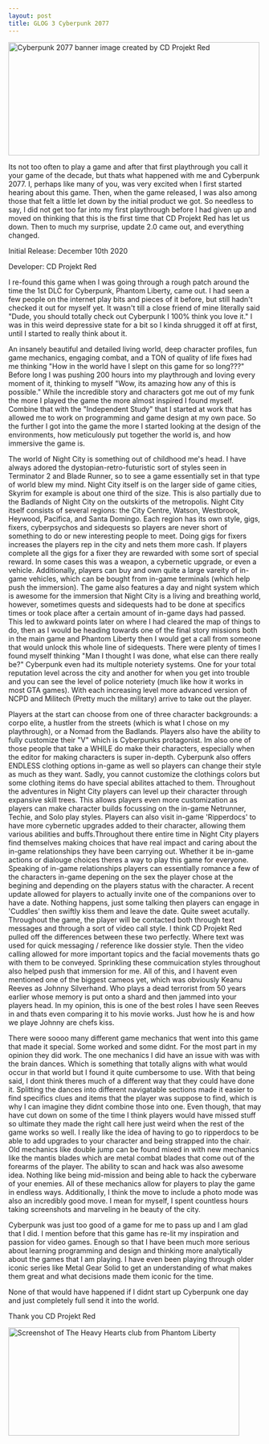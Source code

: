 ```yaml
---
layout: post
title: GLOG 3 Cyberpunk 2077
---
```


<img src="http://Callmezyos.github.io/images/cyberpunk2077.png" alt="Cyberpunk 2077 banner image created by CD Projekt Red" 
style="width:500px;height:225px;position:center">

Its not too often to play a game and after that first playthrough you call it your game of the decade, but thats what happened
with me and Cyberpunk 2077. I, perhaps like many of you, was very excited when I first started hearing about this game. Then,
when the game released, I was also among those that felt a little let down by the initial product we got. So needless to say, 
I did not get too far into my first playthrough before I had given up and moved on thinking that this is the first time that 
CD Projekt Red has let us down. Then to much my surprise, update 2.0 came out, and everything changed. 

Initial Release: December 10th 2020

Developer: CD Projekt Red

I re-found this game when I was going through a rough patch around the time the 1st DLC for Cyberpunk, Phantom Liberty, came out.
I had seen a few people on the internet play bits and pieces of it before, but still hadn't checked it out for myself yet. It wasn't 
till a close friend of mine literally said "Dude, you should totally check out Cyberpunk I 100% think you love it." I was in this
weird depressive state for a bit so I kinda shrugged it off at first, until I started to really think about it. 

An insanely beautiful and detailed living world, deep character profiles, fun game mechanics, engaging combat, and a TON of quality
of life fixes had me thinking "How in the world have I slept on this game for so long???" Before long I was pushing 200 hours into
my playthrough and loving every moment of it, thinking to myself "Wow, its amazing how any of this is possible." While the
incredible story and characters got me out of my funk the more I played the game the more almost inspired I found myself. Combine
that with the "Independent Study" that I started at work that has allowed me to work on programming and game design at my own
pace. So the further I got into the game the more I started looking at the design of the environments, how meticulously put
together the world is, and how immersive the game is.

The world of Night City is something out of childhood me's head. I have always adored the dystopian-retro-futuristic sort of styles
seen in Terminator 2 and Blade Runner, so to see a game essentially set in that type of world blew my mind. Night City itself is
on the larger side of game cities, Skyrim for example is about one third of the size. This is also partially due to the Badlands of
Night City on the outskirts of the metropolis. Night City itself consists of several regions: the City Centre, Watson, Westbrook, 
Heywood, Pacifica, and Santa Domingo. Each region has its own style, gigs, fixers, cyberpsychos and sidequests so players are never short of
something to do or new interesting people to meet. Doing gigs for fixers increases the players rep in the city and nets them more cash. If 
players complete all the gigs for a fixer they are rewarded with some sort of special reward. In some cases this was a weapon, a cybernetic
upgrade, or even a vehicle. Additionally, players can buy and own quite a large vareity of in-game vehicles, which can be bought from 
in-game terminals (which help push the immersion). The game also features a day and night system which is awesome for the immersion that
Night City is a living and breathing world, however, sometimes quests and sidequests had to be done at specifics times or took place
after a certain amount of in-game days had passed. This led to awkward points later on where I had cleared the map of things to do, 
then as I would be heading towards one of the final story missions both in the main game and Phantom Liberty then I would get a call
from someone that would unlock this whole line of sidequests. There were plenty of times I found myself thinking "Man I thought I was
done, what else can there really be?" Cyberpunk even had its multiple noteriety systems. One for your total reputation level across the
city and another for when you get into trouble and you can see the level of police noteriety (much like how it works in most GTA games).
With each increasing level more advanced version of NCPD and Militech (Pretty much the military) arrive to take out the player. 
 
Players at the start can choose from one of three character backgrounds: a corpo elite, a hustler from the streets (which is what I chose
on my playthrough), or a Nomad from the Badlands. Players also have the ability to fully customize their "V" which is Cyberpunks protagonist. 
Im also one of those people that take a WHILE do make their characters, especially when the editor for making characters is super in-depth.
Cyberpunk also offers ENDLESS clothing options in-game as well so players can change their style as much as they want. Sadly, you cannot
customize the clothings colors but some clothing items do have special abilites attached to them. Throughout the adventures in Night City 
players can level up their character through expansive skill trees. This allows players even more customization as players can make character 
builds focussing on the in-game Netrunner, Techie, and Solo play styles. Players can also visit in-game 'Ripperdocs' to have more cybernetic
upgrades added to their character, allowing them various abilities and buffs.Throughout there entire time in Night City players find themselves 
making choices that have real impact and caring about the in-game relationships they have been carrying out. Whether it be in-game actions or 
dialouge choices theres a way to play this game for everyone. Speaking of in-game relationships players can essentially romance a few of the 
characters in-game depening on the sex the player chose at the begining and depending on the players status with the character. A recent update
allowed for players to actually invite one of the companions over to have a date. Nothing happens, just some talking then players can engage in
'Cuddles' then swiftly kiss them and leave the date. Quite sweet acutally. Throughout the game, the player will be contacted both through text
messages and through a sort of video call style. I think CD Projekt Red pulled off the differences between these two perfectly. Where text 
was used for quick messaging / reference like dossier style. Then the video calling allowed for more important topics and the facial movements
thats go with them to be conveyed. Sprinkling these commuication styles throughout also helped push that immersion for me. All of this, and I 
havent even mentioned one of the biggest cameos yet, which was obviously Keanu Reeves as Johnny Silverhand. Who plays a dead terrorist from 50 years 
 earlier whose memory is put onto a shard and then jammed into your players head. In my opinion, this is one of the best roles I have seen Reeves in
 and thats even comparing it to his movie  works. Just how he is and how we playe Johnny are chefs kiss.

  There were soooo many different game mechanics that went into this game that made it special. Some worked and some didnt. For the most part in my
  opinion they did work. The one mechanics I did have an issue with was with the brain dances. Which is something that totally aligns with what would 
  occur in that world but I found it quite cumbersome to use. With that being said, I dont think theres much of a different way that they could have 
  done it. Splitting the dances into different navigatable sections made it easier to find specifics clues and items that the player was suppose to find,
  which is why I can imagine they didnt combine those into one. Even though, that may have cut down on some of the time I think players would have missed 
  stuff so ultimate they made the right call here just weird when the rest of the game works so well. I really like the idea of having to go to ripperdocs
  to be able to add upgrades to your character and being strapped into the chair. Old mechanics like double jump can be found mixed in with new mechanics 
  like the mantis blades which are metal combat blades that come out of the forearms of the player. The ability to scan and hack was also awesome idea. 
  Nothing like being mid-mission and being able to hack the cyberware of your enemies. All of these mechanics allow for players to play the game in
  endless ways. Additionally, I think the move to include a photo mode was also an incredibly good move. I mean for myself, I spent countless hours 
  taking screenshots and marveling in he beauty of the city. 

  Cyberpunk was just too good of a game for me to pass up and I am glad that I did. I mention before that this game has re-lit my inspiration and passion 
  for video games. Enough so that I have been much more serious about learning programming and design and thinking more analytically about the games that 
  I am playing. I have even been playing through older iconic series like Metal Gear Solid to get an understanding of what makes them great and what decisions
  made them iconic for the time. 
  
  None of that would have happened if I didnt start up Cyberpunk one day and just completely full send it into the world.

  Thank you CD Projekt Red

  <img src="http://Callmezyos.github.io/images/cyberpunk-dogtown.jpeg" alt="Screenshot of The Heavy Hearts club from Phantom Liberty" 
style="width:460px;height:215px;position:center">
